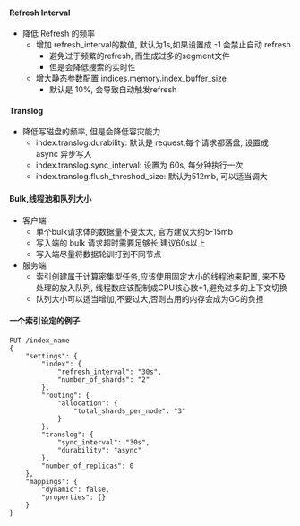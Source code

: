 #### Refresh Interval
* 降低 Refresh 的频率
     - 增加 refresh_interval的数值, 默认为1s,如果设置成 -1 会禁止自动 refresh
        - 避免过于频繁的refresh, 而生成过多的segment文件
        - 但是会降低搜索的实时性
    - 增大静态参数配置 indices.memory.index_buffer_size
        - 默认是 10%, 会导致自动触发refresh 

#### Translog
* 降低写磁盘的频率, 但是会降低容灾能力
    - index.translog.durability: 默认是 request,每个请求都落盘, 设置成 async 异步写入
    - index.translog.sync_interval: 设置为 60s, 每分钟执行一次
    - index.translog.flush_threshod_size: 默认为512mb, 可以适当调大

#### Bulk,线程池和队列大小
* 客户端
    - 单个bulk请求体的数据量不要太大, 官方建议大约5-15mb
    - 写入端的 bulk 请求超时需要足够长,建议60s以上
    - 写入端尽量将数据轮训打到不同节点
* 服务端
    - 索引创建属于计算密集型任务,应该使用固定大小的线程池来配置, 来不及处理的放入队列, 线程数应该配制成CPU核心数+1,避免过多的上下文切换
    - 队列大小可以适当增加,不要过大,否则占用的内存会成为GC的负担

#### 一个索引设定的例子
```http
PUT /index_name
{
    "settings": {
        "index": {
            "refresh_interval": "30s",
            "number_of_shards": "2"
        },
        "routing": {
            "allocation": {
                "total_shards_per_node": "3"
            }
        },
        "translog": {
            "sync_interval": "30s",
            "durability": "async"
        },
        "number_of_replicas": 0
    },
    "mappings": {
        "dynamic": false,
        "properties": {}
    }
}
```
